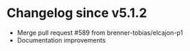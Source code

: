# Changelog since v5.1.2
- Merge pull request #589 from brenner-tobias/elcajon-p1 
- Documentation improvements 
